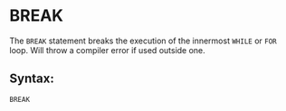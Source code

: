 # BREAK

The `BREAK` statement breaks the execution of the innermost `WHILE` or `FOR` loop. Will throw a compiler error if used outside one.

## Syntax:

```text
BREAK
```

